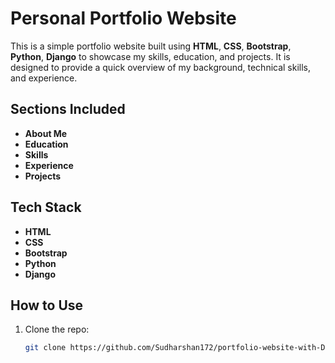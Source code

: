 # Personal Portfolio Website

This is a simple portfolio website built using **HTML**, **CSS**, **Bootstrap**, **Python**, **Django** to showcase my skills, education, and projects. It is designed to provide a quick overview of my background, technical skills, and experience.

## Sections Included

- **About Me**
- **Education**
- **Skills**
- **Experience**
- **Projects**

## Tech Stack
- **HTML**
- **CSS**
- **Bootstrap**
- **Python**
- **Django**

## How to Use

1. Clone the repo:
   ```bash
   git clone https://github.com/Sudharshan172/portfolio-website-with-Django
